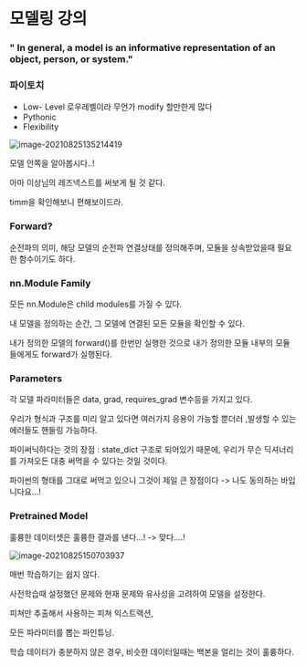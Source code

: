# 모델링 강의





### " In general, a model is an informative representation of an object, person, or system."



### 파이토치 

- Low- Level 로우레벨이라 무언가 modify 할만한게 많다
- Pythonic
- Flexibility

![image-20210825135214419](C:\Users\Finally\AppData\Roaming\Typora\typora-user-images\image-20210825135214419.png)

모델 안쪽을 알아봅시다..!

아마 이상님의 레즈넥스트를 써보게 될 것 같다. 

timm을 확인해보니 편해보이드라.



### Forward?



순전파의 의미, 해당 모델의 순전파 연결상태를 정의해주며, 모듈을 상속받았을때 필요한 함수이기도 하다.



### nn.Module Family

모든 nn.Module은 child modules를 가질 수 있다. 

내 모델을 정의하는 순간, 그 모델에 연결된 모든 모듈을 확인할 수 있다. 

내가 정의한 모델의 forward()를 한번만 실행한 것으로 내가 정의한 모듈 내부의 모듈들에게도 forward가 실행된다. 



### Parameters 

각 모델 파라미터들은 data, grad, requires_grad 변수등을 가지고 있다. 

우리가 형식과 구조를 미리 알고 있다면 여러가지 응용이 가능할 뿐더러 ,발생할 수 있는 에러들도 핸들링 가능하다. 

파이써닉하다는 것의 장점 : state_dict 구조로 되어있기 때문에, 우리가 무슨 딕셔너리를 가져오든 대충 써먹을 수 있다는 것일 것이다. 



파이썬의 형태를 그대로 써먹고 있으니 그것이 제일 큰 장점이다 -> 나도 동의하는 바입니다요...!



### Pretrained Model

훌륭한 데이터셋은 훌륭한 결과를 낸다...! -> 맞다....!

![image-20210825150703937](C:\Users\Finally\AppData\Roaming\Typora\typora-user-images\image-20210825150703937.png)

매번 학습하기는 쉽지 않다. 



사전학습때 설정했던 문제와 현재 문제와 유사성을 고려하여 모델을 설정한다. 



피쳐만 추출해서 사용하는 피쳐 익스트랙션,

모든 파라미터를 뽑는 파인튜닝.



학습 데이터가 충분하지 않은 경우, 비슷한 데이터일때는 백본을 얼리는 것이 훌륭하다. 









